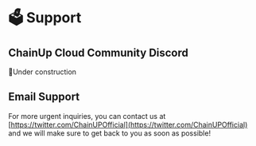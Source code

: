 # 🗳 Support

## ChainUp Cloud Community Discord

:construction:Under construction

## Email Support

For more urgent inquiries, you can contact us at [https://twitter.com/ChainUPOfficial](https://twitter.com/ChainUPOfficial) and we will make sure to get back to you as soon as possible!

